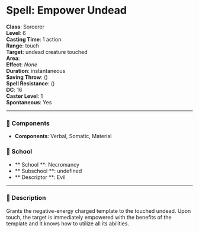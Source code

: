 
# Spell: Empower Undead
**Class**: Sorcerer  
**Level**: 6  
**Casting Time**: 1 action  
**Range**: touch  
**Target**: undead creature touched  
**Area**:   
**Effect**: _None_  
**Duration**: instantaneous  
**Saving Throw**:  ()  
**Spell Resistance**:  ()  
**DC**: 16  
**Caster Level**: 1  
**Spontaneous**: Yes

---

### 🔮 Components
- **Components**: Verbal, Somatic, Material

### 🏫 School
- ** School **: Necromancy
- ** Subschool **: undefined
- ** Descriptor **: Evil
---

### 📜 Description
Grants the negative-energy charged template to the touched undead. Upon touch, the target is immediately empowered with the benefits of the template and it knows how to utilize all its abilities.
